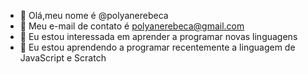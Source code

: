 - 👋 Olá,meu nome é @polyanerebeca
- 👀 Meu e-mail de contato é polyanerebeca@gmail.com
- 🌱 Eu estou interessada em aprender a programar novas linguagens 
- 💞️ Eu estou aprendendo a programar recentemente a linguagem de JavaScript e Scratch

